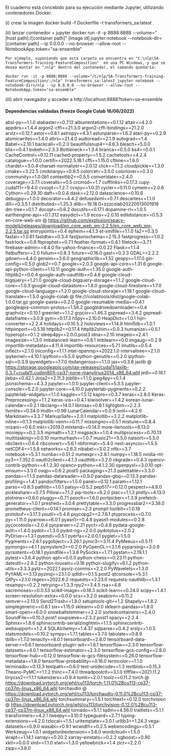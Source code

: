El cuaderno está concebido para su ejecución mediante Jupyter, utilizando contenedores Docker. 

(i)	crear la imagen
docker build -f Dockerfile -t transformers_sa:latest .

(ii) lanzar contenedor + jupyter
docker run -it -p 8888:8888 --volume="[host path]:/[container path]" [image id] jupyter notebook --notebook-dir=[container path] --ip 0.0.0.0 --no-browser --allow-root --NotebookApp.token="sa-ensemble"

    Por ejemplo, suponiendo que esta carpeta se encuentra en "C:\nlp\SA-Transformers-Training-FeatureComposition"  en una PC Windows, y que se desea montar en "/nlp" dentro del contenedor, el comando quedaría:
	
	docker run -it -p 8888:8888 --volume="/C/nlp/SA-Transformers-Training-FeatureComposition/:/nlp" transformers_sa:latest jupyter notebook --notebook-dir=/nlp --ip 0.0.0.0 --no-browser --allow-root --NotebookApp.token="sa-ensemble"
	
(iii) abrir navegador y acceder a http://localhost:8888?token=sa-ensemble


#### Dependencias validadas (freeze Google Colab 16/06/2022)

absl-py==1.1.0
alabaster==0.7.12
albumentations==0.1.12
altair==4.2.0
appdirs==1.4.4
argon2-cffi==21.3.0
argon2-cffi-bindings==21.2.0
arviz==0.12.1
astor==0.8.1
astropy==4.3.1
astunparse==1.6.3
atari-py==0.2.9
atomicwrites==1.4.0
attrs==21.4.0
audioread==2.1.9
autograd==1.4
Babel==2.10.1
backcall==0.2.0
beautifulsoup4==4.6.3
bleach==5.0.0
blis==0.4.1
bokeh==2.3.3
Bottleneck==1.3.4
branca==0.5.0
bs4==0.0.1
CacheControl==0.12.11
cached-property==1.5.2
cachetools==4.2.4
catalogue==1.0.0
certifi==2022.5.18.1
cffi==1.15.0
cftime==1.6.0
chardet==3.0.4
charset-normalizer==2.0.12
click==7.1.2
cloudpickle==1.3.0
cmake==3.22.5
cmdstanpy==0.9.5
colorcet==3.0.0
colorlover==0.3.0
community==1.0.0b1
contextlib2==0.5.5
convertdate==2.4.0
coverage==3.7.1
coveralls==0.5
crcmod==1.7
cufflinks==0.17.3
cupy-cuda111==9.4.0
cvxopt==1.2.7
cvxpy==1.0.31
cycler==0.11.0
cymem==2.0.6
Cython==0.29.30
daft==0.0.4
dask==2.12.0
datascience==0.10.6
debugpy==1.0.0
decorator==4.4.2
defusedxml==0.7.1
descartes==1.1.0
dill==0.3.5.1
distributed==1.25.3
dlib==19.18.0+zzzcolab20220513001918
dm-tree==0.1.7
docopt==0.6.2
docutils==0.17.1
dopamine-rl==1.0.5
earthengine-api==0.1.312
easydict==1.9
ecos==2.0.10
editdistance==0.5.3
en-core-web-sm @ https://github.com/explosion/spacy-models/releases/download/en_core_web_sm-2.2.5/en_core_web_sm-2.2.5.tar.gz
entrypoints==0.4
ephem==4.1.3
et-xmlfile==1.1.0
fa2==0.3.5
fastai==1.0.61
fastdtw==0.3.4
fastjsonschema==2.15.3
fastprogress==1.0.2
fastrlock==0.8
fbprophet==0.7.1
feather-format==0.4.1
filelock==3.7.1
firebase-admin==4.4.0
fix-yahoo-finance==0.0.22
Flask==1.1.4
flatbuffers==2.0
folium==0.8.3
future==0.16.0
gast==0.3.3
GDAL==2.2.2
gdown==4.4.0
gensim==3.6.0
geographiclib==1.52
geopy==1.17.0
gin-config==0.5.0
glob2==0.7
google==2.0.3
google-api-core==1.31.6
google-api-python-client==1.12.11
google-auth==1.35.0
google-auth-httplib2==0.0.4
google-auth-oauthlib==0.4.6
google-cloud-bigquery==1.21.0
google-cloud-bigquery-storage==1.1.2
google-cloud-core==1.0.3
google-cloud-datastore==1.8.0
google-cloud-firestore==1.7.0
google-cloud-language==1.2.0
google-cloud-storage==1.18.1
google-cloud-translate==1.5.0
google-colab @ file:///colabtools/dist/google-colab-1.0.0.tar.gz
google-pasta==0.2.0
google-resumable-media==0.4.1
googleapis-common-protos==1.56.2
googledrivedownloader==0.4
graphviz==0.10.1
greenlet==1.1.2
grpcio==1.46.3
gspread==3.4.2
gspread-dataframe==3.0.8
gym==0.17.3
h5py==2.10.0
HeapDict==1.0.1
hijri-converter==2.2.4
holidays==0.10.5.2
holoviews==1.14.9
html5lib==1.0.1
httpimport==0.5.18
httplib2==0.17.4
httplib2shim==0.0.3
humanize==0.5.1
hyperopt==0.1.2
ideep4py==2.0.0.post3
idna==2.10
imageio==2.4.1
imagesize==1.3.0
imbalanced-learn==0.8.1
imblearn==0.0
imgaug==0.2.9
importlib-metadata==4.11.4
importlib-resources==5.7.1
imutils==0.5.4
inflect==2.1.0
iniconfig==1.1.1
intel-openmp==2022.1.0
intervaltree==2.1.0
ipykernel==4.10.1
ipython==5.5.0
ipython-genutils==0.2.0
ipython-sql==0.3.9
ipywidgets==7.7.0
itsdangerous==1.1.0
jax==0.3.8
jaxlib @ https://storage.googleapis.com/jax-releases/cuda11/jaxlib-0.3.7+cuda11.cudnn805-cp37-none-manylinux2014_x86_64.whl
jedi==0.18.1
jieba==0.42.1
Jinja2==2.11.3
joblib==1.1.0
jpeg4py==0.1.4
jsonschema==4.3.3
jupyter==1.0.0
jupyter-client==5.3.5
jupyter-console==5.2.0
jupyter-core==4.10.0
jupyterlab-pygments==0.2.2
jupyterlab-widgets==1.1.0
kaggle==1.5.12
kapre==0.3.7
keras==2.8.0
Keras-Preprocessing==1.1.2
keras-vis==0.4.1
kiwisolver==1.4.2
korean-lunar-calendar==0.2.1
libclang==14.0.1
librosa==0.8.1
lightgbm==2.2.3
llvmlite==0.34.0
lmdb==0.99
LunarCalendar==0.0.9
lxml==4.2.6
Markdown==3.3.7
MarkupSafe==2.0.1
matplotlib==3.2.2
matplotlib-inline==0.1.3
matplotlib-venn==0.11.7
missingno==0.5.1
mistune==0.8.4
mizani==0.6.0
mkl==2019.0
mlxtend==0.14.0
more-itertools==8.13.0
moviepy==0.2.3.5
mpmath==1.2.1
msgpack==1.0.4
multiprocess==0.70.13
multitasking==0.0.10
murmurhash==1.0.7
music21==5.5.0
natsort==5.5.0
nbclient==0.6.4
nbconvert==5.6.1
nbformat==5.4.0
nest-asyncio==1.5.5
netCDF4==1.5.8
networkx==2.6.3
nibabel==3.0.2
nltk==3.7
notebook==5.3.1
numba==0.51.2
numexpr==2.8.1
numpy==1.18.5
nvidia-ml-py3==7.352.0
oauth2client==4.1.3
oauthlib==3.2.0
okgrade==0.4.3
opencv-contrib-python==4.1.2.30
opencv-python==4.1.2.30
openpyxl==3.0.10
opt-einsum==3.3.0
osqp==0.6.2.post0
packaging==21.3
palettable==3.3.0
pandas==1.1.5
pandas-datareader==0.9.0
pandas-gbq==0.13.3
pandas-profiling==1.4.1
pandocfilters==1.5.0
panel==0.12.1
param==1.12.1
parso==0.8.3
pathlib==1.0.1
patsy==0.5.2
pep517==0.12.0
pexpect==4.8.0
pickleshare==0.7.5
Pillow==7.1.2
pip-tools==6.2.0
plac==1.1.3
plotly==4.13.0
plotnine==0.6.0
pluggy==0.7.1
pooch==1.6.0
portpicker==1.3.9
prefetch-generator==1.0.1
preshed==3.0.6
prettytable==3.3.0
progressbar2==3.38.0
prometheus-client==0.14.1
promise==2.3
prompt-toolkit==1.0.18
protobuf==3.17.3
psutil==5.4.8
psycopg2==2.7.6.1
ptyprocess==0.7.0
py==1.11.0
pyarrow==6.0.1
pyasn1==0.4.8
pyasn1-modules==0.2.8
pycocotools==2.0.4
pycparser==2.21
pyct==0.4.8
pydata-google-auth==1.4.0
pydot==1.3.0
pydot-ng==2.0.0
pydotplus==2.0.2
PyDrive==1.3.1
pyemd==0.5.1
pyerfa==2.0.0.1
pyglet==1.5.0
Pygments==2.6.1
pygobject==3.26.1
pymc3==3.11.4
PyMeeus==0.5.11
pymongo==4.1.1
pymystem3==0.2.0
PyOpenGL==3.1.6
pyparsing==3.0.9
pyrsistent==0.18.1
pysndfile==1.3.8
PySocks==1.7.1
pystan==2.19.1.1
pytest==3.6.4
python-apt==0.0.0
python-chess==0.23.11
python-dateutil==2.8.2
python-louvain==0.16
python-slugify==6.1.2
python-utils==3.3.3
pytz==2022.1
pyviz-comms==2.2.0
PyWavelets==1.3.0
PyYAML==3.13
pyzmq==23.1.0
qdldl==0.1.5.post2
qtconsole==5.3.1
QtPy==2.1.0
regex==2022.6.2
requests==2.23.0
requests-oauthlib==1.3.1
resampy==0.2.2
retrying==1.3.3
rpy2==3.4.5
rsa==4.8
sacremoses==0.0.53
scikit-image==0.18.3
scikit-learn==0.24.0
scipy==1.4.1
screen-resolution-extra==0.0.0
scs==3.2.0
seaborn==0.11.2
semver==2.13.0
Send2Trash==1.8.0
setuptools-git==1.2
Shapely==1.8.2
simplegeneric==0.8.1
six==1.15.0
sklearn==0.0
sklearn-pandas==1.8.0
smart-open==6.0.0
snowballstemmer==2.2.0
sortedcontainers==2.4.0
SoundFile==0.10.3.post1
soupsieve==2.3.2.post1
spacy==2.2.4
Sphinx==1.8.6
sphinxcontrib-serializinghtml==1.1.5
sphinxcontrib-websupport==1.2.4
SQLAlchemy==1.4.37
sqlparse==0.4.2
srsly==1.0.5
statsmodels==0.10.2
sympy==1.7.1
tables==3.7.0
tabulate==0.8.9
tblib==1.7.0
tenacity==8.0.1
tensorboard==2.8.0
tensorboard-data-server==0.6.1
tensorboard-plugin-wit==1.8.1
tensorflow==2.3.0
tensorflow-datasets==4.0.1
tensorflow-estimator==2.3.0
tensorflow-gcs-config==2.8.0
tensorflow-hub==0.12.0
tensorflow-io-gcs-filesystem==0.26.0
tensorflow-metadata==1.8.0
tensorflow-probability==0.16.0
termcolor==1.1.0
terminado==0.13.3
testpath==0.6.0
text-unidecode==1.3
textblob==0.15.3
Theano-PyMC==1.1.2
thinc==7.4.0
threadpoolctl==3.1.0
tifffile==2021.11.2
tinycss2==1.1.1
tokenizers==0.9.4
tomli==2.0.1
toolz==0.11.2
torch @ https://download.pytorch.org/whl/cu113/torch-1.11.0%2Bcu113-cp37-cp37m-linux_x86_64.whl
torchaudio @ https://download.pytorch.org/whl/cu113/torchaudio-0.11.0%2Bcu113-cp37-cp37m-linux_x86_64.whl
torchsummary==1.5.1
torchtext==0.12.0
torchvision @ https://download.pytorch.org/whl/cu113/torchvision-0.12.0%2Bcu113-cp37-cp37m-linux_x86_64.whl
tornado==5.1.1
tqdm==4.56.0
traitlets==5.1.1
transformers==4.2.1
tweepy==3.10.0
typeguard==2.7.1
typing-extensions==4.2.0
tzlocal==1.5.1
uritemplate==3.0.1
urllib3==1.24.3
vega-datasets==0.9.0
wasabi==0.9.1
wcwidth==0.2.5
webencodings==0.5.1
Werkzeug==1.0.1
widgetsnbextension==3.6.0
wordcloud==1.5.0
wrapt==1.14.1
xarray==0.20.2
xarray-einstats==0.2.2
xgboost==0.90
xkit==0.0.0
xlrd==1.1.0
xlwt==1.3.0
yellowbrick==1.4
zict==2.2.0
zipp==3.8.0
